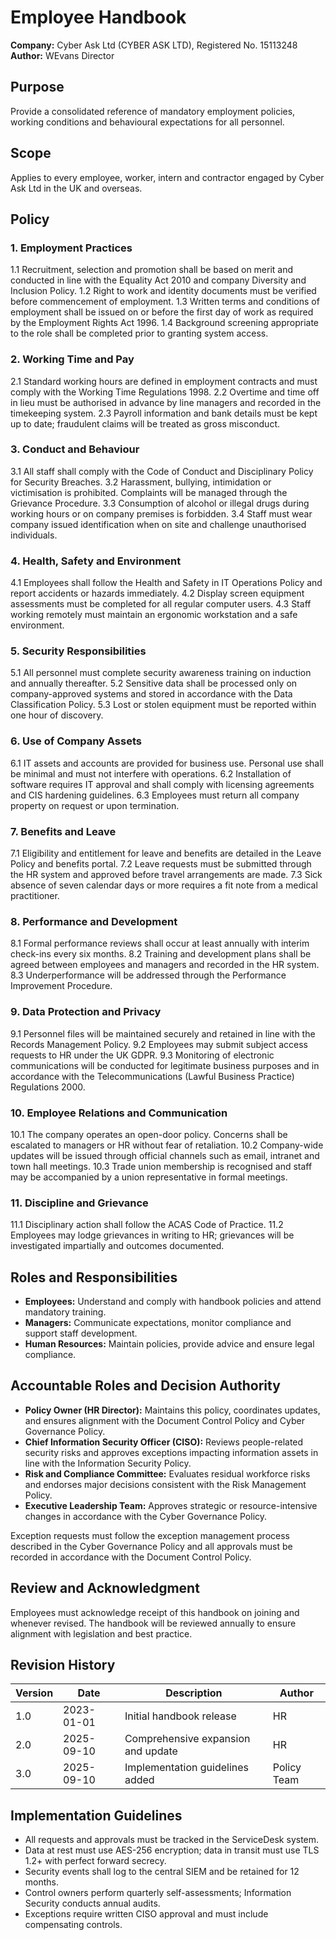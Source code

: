 # Employee Handbook

**Company:** Cyber Ask Ltd (CYBER ASK LTD), Registered No. 15113248
**Author:** WEvans Director

## Purpose
Provide a consolidated reference of mandatory employment policies, working conditions and behavioural expectations for all personnel.

## Scope
Applies to every employee, worker, intern and contractor engaged by Cyber Ask Ltd in the UK and overseas.

## Policy
### 1. Employment Practices
1.1 Recruitment, selection and promotion shall be based on merit and conducted in line with the Equality Act 2010 and company Diversity and Inclusion Policy.
1.2 Right to work and identity documents must be verified before commencement of employment.
1.3 Written terms and conditions of employment shall be issued on or before the first day of work as required by the Employment Rights Act 1996.
1.4 Background screening appropriate to the role shall be completed prior to granting system access.

### 2. Working Time and Pay
2.1 Standard working hours are defined in employment contracts and must comply with the Working Time Regulations 1998.
2.2 Overtime and time off in lieu must be authorised in advance by line managers and recorded in the timekeeping system.
2.3 Payroll information and bank details must be kept up to date; fraudulent claims will be treated as gross misconduct.

### 3. Conduct and Behaviour
3.1 All staff shall comply with the Code of Conduct and Disciplinary Policy for Security Breaches.
3.2 Harassment, bullying, intimidation or victimisation is prohibited. Complaints will be managed through the Grievance Procedure.
3.3 Consumption of alcohol or illegal drugs during working hours or on company premises is forbidden.
3.4 Staff must wear company issued identification when on site and challenge unauthorised individuals.

### 4. Health, Safety and Environment
4.1 Employees shall follow the Health and Safety in IT Operations Policy and report accidents or hazards immediately.
4.2 Display screen equipment assessments must be completed for all regular computer users.
4.3 Staff working remotely must maintain an ergonomic workstation and a safe environment.

### 5. Security Responsibilities
5.1 All personnel must complete security awareness training on induction and annually thereafter.
5.2 Sensitive data shall be processed only on company-approved systems and stored in accordance with the Data Classification Policy.
5.3 Lost or stolen equipment must be reported within one hour of discovery.

### 6. Use of Company Assets
6.1 IT assets and accounts are provided for business use. Personal use shall be minimal and must not interfere with operations.
6.2 Installation of software requires IT approval and shall comply with licensing agreements and CIS hardening guidelines.
6.3 Employees must return all company property on request or upon termination.

### 7. Benefits and Leave
7.1 Eligibility and entitlement for leave and benefits are detailed in the Leave Policy and benefits portal.
7.2 Leave requests must be submitted through the HR system and approved before travel arrangements are made.
7.3 Sick absence of seven calendar days or more requires a fit note from a medical practitioner.

### 8. Performance and Development
8.1 Formal performance reviews shall occur at least annually with interim check-ins every six months.
8.2 Training and development plans shall be agreed between employees and managers and recorded in the HR system.
8.3 Underperformance will be addressed through the Performance Improvement Procedure.

### 9. Data Protection and Privacy
9.1 Personnel files will be maintained securely and retained in line with the Records Management Policy.
9.2 Employees may submit subject access requests to HR under the UK GDPR.
9.3 Monitoring of electronic communications will be conducted for legitimate business purposes and in accordance with the Telecommunications (Lawful Business Practice) Regulations 2000.

### 10. Employee Relations and Communication
10.1 The company operates an open-door policy. Concerns shall be escalated to managers or HR without fear of retaliation.
10.2 Company-wide updates will be issued through official channels such as email, intranet and town hall meetings.
10.3 Trade union membership is recognised and staff may be accompanied by a union representative in formal meetings.

### 11. Discipline and Grievance
11.1 Disciplinary action shall follow the ACAS Code of Practice.
11.2 Employees may lodge grievances in writing to HR; grievances will be investigated impartially and outcomes documented.

## Roles and Responsibilities
- **Employees:** Understand and comply with handbook policies and attend mandatory training.
- **Managers:** Communicate expectations, monitor compliance and support staff development.
- **Human Resources:** Maintain policies, provide advice and ensure legal compliance.

## Accountable Roles and Decision Authority

- **Policy Owner (HR Director):** Maintains this policy, coordinates updates, and ensures alignment with the Document Control Policy and Cyber Governance Policy.
- **Chief Information Security Officer (CISO):** Reviews people-related security risks and approves exceptions impacting information assets in line with the Information Security Policy.
- **Risk and Compliance Committee:** Evaluates residual workforce risks and endorses major decisions consistent with the Risk Management Policy.
- **Executive Leadership Team:** Approves strategic or resource-intensive changes in accordance with the Cyber Governance Policy.

Exception requests must follow the exception management process described in the Cyber Governance Policy and all approvals must be recorded in accordance with the Document Control Policy.

## Review and Acknowledgment
Employees must acknowledge receipt of this handbook on joining and whenever revised. The handbook will be reviewed annually to ensure alignment with legislation and best practice.

## Revision History
| Version | Date       | Description                        | Author |
| ------- | ---------- | ---------------------------------- | ------ |
| 1.0     | 2023-01-01 | Initial handbook release           | HR     |
| 2.0     | 2025-09-10 | Comprehensive expansion and update | HR     |
| 3.0     | 2025-09-10 | Implementation guidelines added | Policy Team |

## Implementation Guidelines
- All requests and approvals must be tracked in the ServiceDesk system.
- Data at rest must use AES-256 encryption; data in transit must use TLS 1.2+ with perfect forward secrecy.
- Security events shall log to the central SIEM and be retained for 12 months.
- Control owners perform quarterly self-assessments; Information Security conducts annual audits.
- Exceptions require written CISO approval and must include compensating controls.

